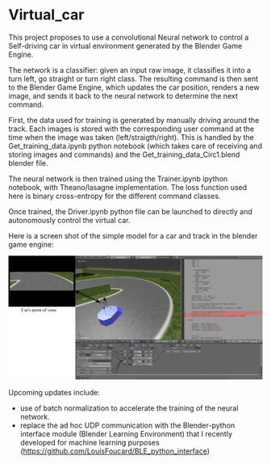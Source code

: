 # Virtual_car
This project proposes to use a convolutional Neural network to control a Self-driving car in virtual environment generated by the Blender Game Engine. 

The network is a classifier: given an input raw image, it classifies it into a turn left, go straight or turn right class. The resulting command is then sent to the Blender Game Engine, which updates the car position, renders a new image, and sends it back to the neural network to determine the next command.

First, the data used for training is generated by manually driving around the track. Each images is stored with the corresponding user command at the time when the image was taken (left/straigth/right). This is handled by the Get_training_data.ipynb python notebook (which takes care of receiving and storing images and commands) and the Get_training_data_Circ1.blend blender file.

The neural network is then trained using the Trainer.ipynb ipython notebook, with Theano/lasagne implementation. The loss  function used here is binary cross-entropy for the different command classes.

Once trained, the Driver.ipynb python file can be launched to directly and autonomously control the virtual car. 

Here is a screen shot of the simple model for a car and track in the blender game engine:

![alt tag](https://github.com/LouisFoucard/Virtual_car/blob/master/virtual_car.png)

Upcoming updates include: 
- use of batch normalization to accelerate the training of the neural network. 
- replace the ad hoc UDP communication with the Blender-python interface module (Blender Learning Environment) that I recently 
developed for machine learning purposes (https://github.com/LouisFoucard/BLE_python_interface)


